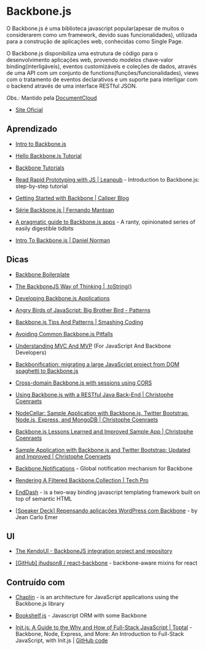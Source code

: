 # Backbone.js

O Backbone.js é uma biblioteca javascript popular(apesar de muitos o considerarem como um framework, devido suas funcionalidades), utilizada para a construção de aplicações web, conhecidas como Single Page. 

O Backbone.js disponibiliza uma estrutura de código para o desenvolvimento aplicações web, provendo modelos chave-valor binding(interligáveis), eventos customizáveis e coleções de dados, através de uma API com um conjunto de functions(funções/funcionalidades), views com o tratamento de eventos declarativos e um suporte para interligar com o backend através de uma interface RESTful JSON.


*Obs.:* Mantido pela [DocumentCloud](http://www.documentcloud.org/)

* [Site Oficial](http://documentcloud.github.com/backbone/)


## Aprendizado

* [Intro to Backbone.js](http://elijahmanor.github.com/talks/intro-to-backbonejs/index.html)

* [Hello Backbone.js Tutorial](http://arturadib.com/hello-backbonejs/)

* [Backbone Tutorials](http://backbonetutorials.com/)

* [Read Rapid Prototyping with JS | Leanpub](https://leanpub.com/rapid-prototyping-with-js/read) - Introduction to Backbone.js: step-by-step tutorial

* [Getting Started with Backbone | Caliper Blog](http://caliper.io/blog/2013/Getting-Started-With-Backbone/)

* [Série Backbone.js | Fernando Mantoan](http://fernandomantoan.com/category/serie-backbone-js/)

* [A pragmatic guide to Backbone.js apps](http://pragmatic-backbone.com/) - A ranty, opinionated series of easily digestible tidbits

* [Intro To Backbone.js | Daniel Norman](http://2color.github.io/2014/04/04/intro-to-backbone/)


## Dicas

* [Backbone Boilerplate](http://backboneboilerplate.com/)

* [The BackboneJS Way of Thinking | .toString()](http://www.to-string.com/2013/04/20/the-backbonejs-way-of-thinking/)

* [Developing Backbone.js Applications](http://addyosmani.github.com/backbone-fundamentals/)

* [Angry Birds of JavaScript: Big Brother Bird - Patterns](http://www.elijahmanor.com/2013/04/angry-birds-of-javascript-big-brother.html)

* [Backbone.js Tips And Patterns | Smashing Coding](http://coding.smashingmagazine.com/2013/08/09/backbone-js-tips-patterns/)

* [Avoiding Common Backbone.js Pitfalls](http://ozkatz.github.com/avoiding-common-backbonejs-pitfalls.html)

* [Understanding MVC And MVP](http://addyosmani.com/blog/understanding-mvc-and-mvp-for-javascript-and-backbone-developers/) (For JavaScript And Backbone Developers)

* [Backbonification: migrating a large JavaScript project from DOM spaghetti to Backbone.js](http://www.ofbrooklyn.com/2012/11/13/backbonification-migrating-javascript-to-backbone/)

* [Cross-domain Backbone.js with sessions using CORS](http://backbonetutorials.com/cross-domain-sessions/)

* [Using Backbone.js with a RESTful Java Back-End | Christophe Coenraets](http://coenraets.org/blog/2012/01/using-backbone-js-with-a-restful-java-back-end/)

* [NodeCellar: Sample Application with Backbone.js, Twitter Bootstrap, Node.js, Express, and MongoDB | Christophe Coenraets](http://coenraets.org/blog/2012/10/nodecellar-sample-application-with-backbone-js-twitter-bootstrap-node-js-express-and-mongodb/)

* [Backbone.js Lessons Learned and Improved Sample App | Christophe Coenraets](http://coenraets.org/blog/2012/01/backbone-js-lessons-learned-and-improved-sample-app/)

* [Sample Application with Backbone.js and Twitter Bootstrap: Updated and Improved | Christophe Coenraets](http://coenraets.org/blog/2013/04/sample-application-with-backbone-js-and-twitter-bootstrap-updated-and-improved/)

* [Backbone.Notifications](http://fatiherikli.github.com/backbone-notifications/) - Global notification mechanism for Backbone

* [Rendering A Filtered Backbone.Collection | Tech Pro](http://tech.pro/tutorial/1519/rendering-a-filtered-backbonecollection)

* [EndDash](http://www.enddash.com/) - is a two-way binding javascript templating framework built on top of semantic HTML

* [[Speaker Deck] Repensando aplicações WordPress com Backbone](https://speakerdeck.com/jcemer/repensando-aplicacoes-wordpress-com-backbone) - by Jean Carlo Emer


## UI

* [The KendoUI - BackboneJS integration project and repository](http://www.kendoui.com/blogs/teamblog/posts/13-04-11/the-kendoui-backbone-integration-project-and-repository.aspx)

* [[GitHub] jhudson8 / react-backbone](https://github.com/jhudson8/react-backbone) - backbone-aware mixins for react


## Contruído com

* [Chaplin](http://chaplinjs.org/) - is an architecture for JavaScript applications using the Backbone.js library

* [Bookshelf.js](http://bookshelfjs.org/) - Javascript ORM with some Backbone

* [Init.js: A Guide to the Why and How of Full-Stack JavaScript | Toptal](http://www.toptal.com/javascript/guide-to-full-stack-javascript-initjs) - Backbone, Node, Express, and More: An Introduction to Full-Stack JavaScript, with Init.js | [GitHub code](https://github.com/picanteverde/init)

